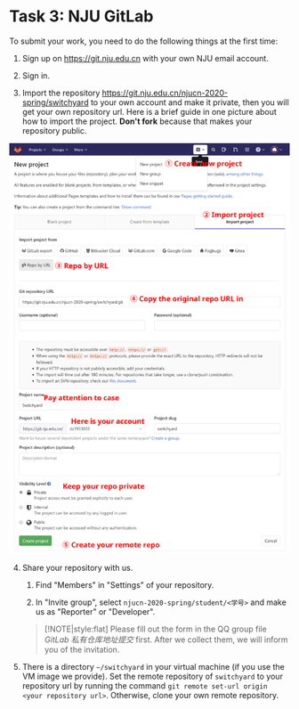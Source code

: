 # Task 3: NJU GitLab

To submit your work, you need to do the following things at the first time:

1. Sign up on https://git.nju.edu.cn with your own NJU email account.

2. Sign in.

3. Import the repository https://git.nju.edu.cn/njucn-2020-spring/switchyard to your own account and make it private, then you will get your own repository url. Here is a brief guide in one picture about how to import the project. **Don't fork** because that makes your repository public.

  ![Import repository](assets/import-repo.png)

4. Share your repository with us.

   1. Find "Members" in "Settings" of your repository.

   2. In "Invite group", select `njucn-2020-spring/student/<学号>` and make us as "Reporter" or "Developer".

   > [!NOTE|style:flat]
   > Please fill out the form in the QQ group file *GitLab 私有仓库地址提交* first. After we collect them, we will inform you of the invitation.

5. There is a directory `~/switchyard` in your virtual machine (if you use the VM image we provide). Set the remote repository of `switchyard` to your repository url by running the command `git remote set-url origin <your repository url>`. Otherwise, clone your own remote repository.
